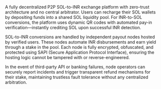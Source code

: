 A fully decentralized P2P SOL-to-INR exchange platform with zero-trust architecture and no central arbitrator.
Users can recharge their SOL wallets by depositing funds into a shared SOL liquidity pool. For INR-to-SOL conversions, the platform uses dynamic QR codes with automated pay-in verification—instantly crediting SOL upon successful INR detection.

SOL-to-INR conversions are handled by independent payout nodes hosted by verified users. These nodes automate INR disbursements and earn yield through a stake in the pool. Each node is fully encrypted, obfuscated, and protected using SAPI (Secure Application Protocol Interface), ensuring the hosting logic cannot be tampered with or reverse-engineered.

In the event of third-party API or banking failures, node operators can securely report incidents and trigger transparent refund mechanisms for their stake, maintaining trustless fault tolerance without any centralized arbitration.
